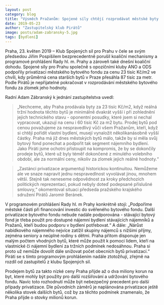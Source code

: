 ```yaml
---
layout: post
category: blog
title: "Výsměch Pražanům: Spojené síly chtějí rozprodávat městské byty za 23 tisíc Kč za m2 a připravit tak Prahu o stovky milionů korun"
date: 2019-05-23
author: "Zastupitelský klub Pirátů"
image: posts/adam-zabransky-5.jpg
tags: [bydlení]
---
```


Praha, 23. květen 2019 – Klub Spojených sil pro Prahu v čele se svým předsedou Jiřím Pospíšilem bezprecedentně porušil koaliční mechanismy a programové prohlášení Rady hl. m. Prahy a zároveň také dnešní koaliční dohodu. Spojené síly pro Prahu společně s opozičními kluby ANO a ODS podpořily privatizaci městského bytového fondu za cenu 23 tisíc Kč/m2 ve chvíli, kdy průměrná cena starších bytů v Praze přesáhla 87 tisíc za metr. Podle Pirátů je nepřijatelné pokračovat v rozprodávání městského bytového fondu za zlomek jeho hodnoty. 
 
Radní Adam Zábranský k jednání zastupitelstva uvedl: 

> „Nechceme, aby Praha prodávala byty za 23 tisíc Kč/m2, když reálná tržní hodnota těchto bytů je minimálně dvakrát vyšší i při zohlednění jejich technického stavu - oponentní posudky, které jsem si nechal vypracovat, ukazují na cenu i 60 tisíc Kč za m2 bytu. Prodej bytů pod cenou považujeme za nespravedlivý vůči všem Pražanům, kteří, když si chtějí pořídit vlastní bydlení, musejí vynaložit několikanásobně vyšší částky. Praha má již dnes městských bytů málo, takže by si měla svůj bytový fond ponechat a podpořit tak segment nájemního bydlení. Jako Piráti jsme ochotni přistoupit na kompromis, že by se dokončily prodeje bytů, které už byly téměř dokončené z minulého volebního období, ale za normální ceny, nikoliv za zlomek jejich reálné hodnoty.“
 
> „Zastánci privatizace argumentují historickou kontinuitou. Nemůžeme ale ve snaze napravit jednu nespravedlnost vyvolávat jinou, mnohem větší. Stejně tak neneseme odpovědnost za kroky předchozích politických reprezentací, pokud nebyly doteď podepsané příslušné smlouvy,“ okomentoval situaci předseda pražského krajského sdružení Pirátů Jaromír Beránek. 
 
V programovém prohlášení Rady hl. m Prahy konkrétně stojí: „Podpoříme městské části při financování investic do svěřeného bytového fondu. Další privatizace bytového fondu nebude nadále podporována - stávající bytový fond je třeba použít pro dostupné nájemní bydlení stávajících nájemníků a Pražanů, kteří budou podporu v bydlení potřebovat.“ A dále: „Nárůst nabídkového nájemného nejvíce zatížil skupiny nájemců s nižšími příjmy, zejména seniory a neúplné rodiny s dětmi. Praha přitom disponuje jen malým počtem vhodných bytů, které může použít k pomoci lidem, kteří na vlastnické či nájemní bydlení za tržních podmínek nedosáhnou. Praha si proto už nemůže dovolit dále snižovat počet obecních bytů privatizací.“ Piráti se s tímto programovým prohlášením nadále ztotožňují, zřejmě na rozdíl od zastupitelů z klubu Spojených sil.

Prodejem bytů za takto nízké ceny Praha přijde až o dva miliony korun na byt, které mohly být použity pro další rozšiřování a udržování bytového fondu. Navíc toto rozhodnutí může být nebezpečný precedent pro další případy privatizace. Dle původních záměrů je naplánována privatizace ještě několika stovek dalších bytů, což by za těchto podmínek znamenalo, že Praha přijde o stovky milionů korun.

